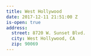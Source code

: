 ```yaml
---
title: West Hollywood
date: 2017-12-11 21:51:00 Z
is-open: true
address:
  street: 8720 W. Sunset Blvd.
  city: West Hollywood, CA
  zip: 90069
---
```


